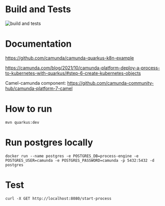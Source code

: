 # Build and Tests
![build and tests](https://github.com/DenisIstomin/camel-camunda-quarkus/actions/workflows/maven.yml/badge.svg)

# Documentation
https://github.com/camunda/camunda-quarkus-k8n-example

https://camunda.com/blog/2021/10/camunda-platform-deploy-a-process-to-kubernetes-with-quarkus/#step-6-create-kubernetes-objects

Camel-camunda component:
https://github.com/camunda-community-hub/camunda-platform-7-camel

# How to run
```mvn quarkus:dev```

# Run postgres locally
```docker run --name postgres -e POSTGRES_DB=process-engine -e POSTGRES_USER=camunda -e POSTGRES_PASSWORD=camunda -p 5432:5432 -d postgres```

# Test
```curl -X GET http://localhost:8080/start-process```
